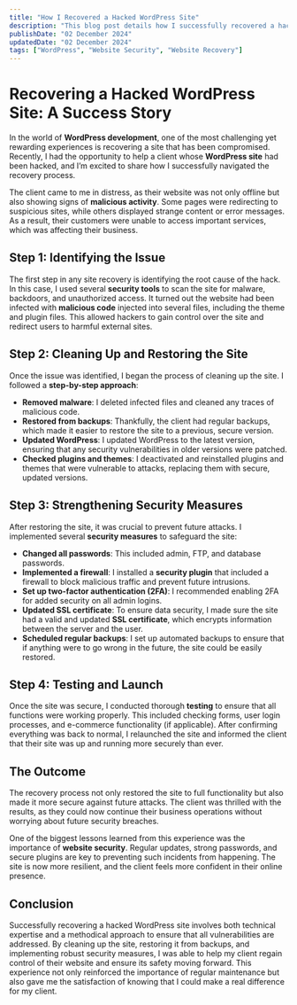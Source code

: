 ```yaml
---
title: "How I Recovered a Hacked WordPress Site"
description: "This blog post details how I successfully recovered a hacked WordPress site, restoring it to full functionality"
publishDate: "02 December 2024"
updatedDate: "02 December 2024"
tags: ["WordPress", "Website Security", "Website Recovery"]
---
```


# Recovering a Hacked WordPress Site: A Success Story

In the world of **WordPress development**, one of the most challenging yet rewarding experiences is recovering a site that has been compromised. Recently, I had the opportunity to help a client whose **WordPress site** had been hacked, and I’m excited to share how I successfully navigated the recovery process.

The client came to me in distress, as their website was not only offline but also showing signs of **malicious activity**. Some pages were redirecting to suspicious sites, while others displayed strange content or error messages. As a result, their customers were unable to access important services, which was affecting their business.

## Step 1: Identifying the Issue

The first step in any site recovery is identifying the root cause of the hack. In this case, I used several **security tools** to scan the site for malware, backdoors, and unauthorized access. It turned out the website had been infected with **malicious code** injected into several files, including the theme and plugin files. This allowed hackers to gain control over the site and redirect users to harmful external sites.

## Step 2: Cleaning Up and Restoring the Site

Once the issue was identified, I began the process of cleaning up the site. I followed a **step-by-step approach**:

- **Removed malware**: I deleted infected files and cleaned any traces of malicious code.
- **Restored from backups**: Thankfully, the client had regular backups, which made it easier to restore the site to a previous, secure version.
- **Updated WordPress**: I updated WordPress to the latest version, ensuring that any security vulnerabilities in older versions were patched.
- **Checked plugins and themes**: I deactivated and reinstalled plugins and themes that were vulnerable to attacks, replacing them with secure, updated versions.

## Step 3: Strengthening Security Measures

After restoring the site, it was crucial to prevent future attacks. I implemented several **security measures** to safeguard the site:

- **Changed all passwords**: This included admin, FTP, and database passwords.
- **Implemented a firewall**: I installed a **security plugin** that included a firewall to block malicious traffic and prevent future intrusions.
- **Set up two-factor authentication (2FA)**: I recommended enabling 2FA for added security on all admin logins.
- **Updated SSL certificate**: To ensure data security, I made sure the site had a valid and updated **SSL certificate**, which encrypts information between the server and the user.
- **Scheduled regular backups**: I set up automated backups to ensure that if anything were to go wrong in the future, the site could be easily restored.

## Step 4: Testing and Launch

Once the site was secure, I conducted thorough **testing** to ensure that all functions were working properly. This included checking forms, user login processes, and e-commerce functionality (if applicable). After confirming everything was back to normal, I relaunched the site and informed the client that their site was up and running more securely than ever.

## The Outcome

The recovery process not only restored the site to full functionality but also made it more secure against future attacks. The client was thrilled with the results, as they could now continue their business operations without worrying about future security breaches.

One of the biggest lessons learned from this experience was the importance of **website security**. Regular updates, strong passwords, and secure plugins are key to preventing such incidents from happening. The site is now more resilient, and the client feels more confident in their online presence.

## Conclusion

Successfully recovering a hacked WordPress site involves both technical expertise and a methodical approach to ensure that all vulnerabilities are addressed. By cleaning up the site, restoring it from backups, and implementing robust security measures, I was able to help my client regain control of their website and ensure its safety moving forward. This experience not only reinforced the importance of regular maintenance but also gave me the satisfaction of knowing that I could make a real difference for my client.
